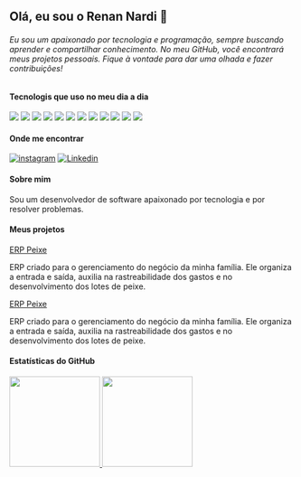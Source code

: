 ## Olá, eu sou o Renan Nardi :wave:

###### Eu sou um apaixonado por tecnologia e programação, sempre buscando aprender e compartilhar conhecimento. No meu GitHub, você encontrará meus projetos pessoais. Fique à vontade para dar uma olhada e fazer contribuições!

#### Tecnologis que uso no meu dia a dia

![](https://img.shields.io/badge/HTML-239120?style=for-the-badge&logo=html5&logoColor=white) ![](https://img.shields.io/badge/CSS-239120?&style=for-the-badge&logo=css3&logoColor=white) ![](https://img.shields.io/badge/JavaScript-F7DF1E?style=for-the-badge&logo=javascript&logoColor=black) ![](https://img.shields.io/badge/React-20232A?style=for-the-badge&logo=react&logoColor=61DAFB) ![](https://img.shields.io/badge/Node.js-43853D?style=for-the-badge&logo=node.js&logoColor=white) ![](https://img.shields.io/badge/Express.js-404D59?style=for-the-badge) ![](https://img.shields.io/badge/React_Native-20232A?style=for-the-badge&logo=react&logoColor=61DAFB) ![](https://img.shields.io/badge/Expo-000020?style=for-the-badge&logo=expo&logoColor=white) ![](https://img.shields.io/badge/SQLite-07405E?style=for-the-badge&logo=sqlite&logoColor=white) ![](https://img.shields.io/badge/MySQL-00000F?style=for-the-badge&logo=mysql&logoColor=white) ![](https://img.shields.io/badge/Git-F05032?style=for-the-badge&logo=git&logoColor=white) ![](https://img.shields.io/badge/GitHub-100000?style=for-the-badge&logo=github&logoColor=white)

#### Onde me encontrar

[![instagram](https://img.shields.io/badge/Instagram-E4405F?style=for-the-badge&logo=instagram&logoColor=white)](https://www.instagram.com/renan_nardii/) [![Linkedin](https://img.shields.io/badge/LinkedIn-0077B5?style=for-the-badge&logo=linkedin&logoColor=white)](https://www.linkedin.com/in/renan-nardi-569300223/)

#### Sobre mim

Sou um desenvolvedor de software apaixonado por tecnologia e por resolver problemas.

<div bacgroundColor="red" >

#### Meus projetos
  <span >
  <a href="https://eclipse.renannardi.com" target="_blank">ERP Peixe</a>
  <p>
    ERP criado para o gerenciamento do negócio da minha família. Ele organiza a entrada e saída, auxilia na rastreabilidade dos gastos e no desenvolvimento dos lotes de peixe.
  </p>
  </span>
  <span >
  <a href="https://eclipse.renannardi.com" target="_blank">ERP Peixe</a>
  <p>
    ERP criado para o gerenciamento do negócio da minha família. Ele organiza a entrada e saída, auxilia na rastreabilidade dos gastos e no desenvolvimento dos lotes de peixe.
  </p>
  </span>
</div>

#### Estatísticas do GitHub

  <a href="https://github.com/Renan0eng">
  <img height="160em" src="https://github-readme-stats.vercel.app/api?username=Renan0eng&show_icons=true&theme=tokyonight&include_all_commits=true&count_private=true"/>
  <img height="160em" src="https://github-readme-stats.vercel.app/api/top-langs/?username=Renan0eng&layout=compact&langs_count=7&theme=tokyonight"/>
</div>
